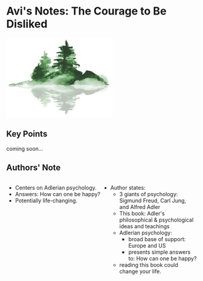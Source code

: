 # Avi's Notes: The Courage to Be Disliked

![The Courage to Be Disliked]

## Key Points

<!-- TODO -->
coming soon...

## Authors' Note

<div style="float: right; width: 50%;">

- Author states:
    - 3 giants of psychology: Sigmund Freud, Carl Jung, and Alfred Adler
    - This book: Adler's philosophical & psychological ideas and teachings
    - Adlerian psychology:
        - broad base of support: Europe and US
        - presents simple answers to: How can one be happy?
    - reading this book could change your life.

</div>

<div style="float: left; width: 50%;">

<!-- Concise version -->
- Centers on Adlerian psychology.
- Answers: How can one be happy?
- Potentially life-changing.
</div>


[//]: # (Link References)

[The Courage to Be Disliked]: ./books/the_courage_to_be_disliked/intro.jpg
